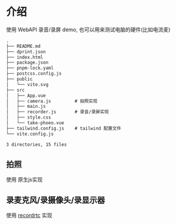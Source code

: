 # 介绍

使用 WebAPI 录音/录屏 demo, 也可以用来测试电脑的硬件(比如电流麦)

```txt
.
├── README.md
├── dprint.json
├── index.html
├── package.json
├── pnpm-lock.yaml
├── postcss.config.js
├── public
│   └── vite.svg
├── src
│   ├── App.vue
│   ├── camera.js         # 拍照实现
│   ├── main.js
│   ├── recorder.js       # 录音/录屏实现
│   ├── style.css
│   └── take-phoeo.vue
├── tailwind.config.js    # tailwind 配置文件
└── vite.config.js

3 directories, 15 files
```

## 拍照

使用 原生js实现

## 录麦克风/录摄像头/录显示器

使用 [recordrtc](https://github.com/muaz-khan/RecordRTC) 实现

